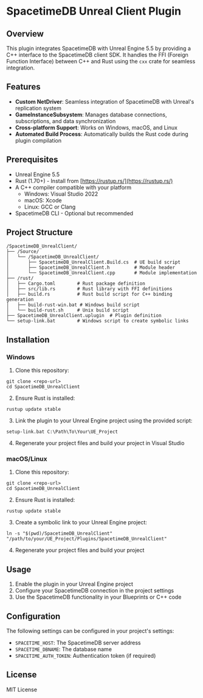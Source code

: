 # SpacetimeDB Unreal Client Plugin

## Overview
This plugin integrates SpacetimeDB with Unreal Engine 5.5 by providing a C++ interface to the SpacetimeDB client SDK. It handles the FFI (Foreign Function Interface) between C++ and Rust using the `cxx` crate for seamless integration.

## Features
- **Custom NetDriver**: Seamless integration of SpacetimeDB with Unreal's replication system
- **GameInstanceSubsystem**: Manages database connections, subscriptions, and data synchronization
- **Cross-platform Support**: Works on Windows, macOS, and Linux
- **Automated Build Process**: Automatically builds the Rust code during plugin compilation

## Prerequisites
- Unreal Engine 5.5
- Rust (1.70+) - Install from [https://rustup.rs/](https://rustup.rs/)
- A C++ compiler compatible with your platform
  - Windows: Visual Studio 2022
  - macOS: Xcode
  - Linux: GCC or Clang
- SpacetimeDB CLI - Optional but recommended

## Project Structure
```
/SpacetimeDB_UnrealClient/
├── /Source/
│   └── /SpacetimeDB_UnrealClient/
│       ├── SpacetimeDB_UnrealClient.Build.cs  # UE build script
│       ├── SpacetimeDB_UnrealClient.h         # Module header
│       └── SpacetimeDB_UnrealClient.cpp       # Module implementation
├── /rust/
│   ├── Cargo.toml        # Rust package definition
│   ├── src/lib.rs        # Rust library with FFI definitions
│   ├── build.rs          # Rust build script for C++ binding generation
│   ├── build-rust-win.bat # Windows build script
│   └── build-rust.sh     # Unix build script
├── SpacetimeDB_UnrealClient.uplugin  # Plugin definition
└── setup-link.bat        # Windows script to create symbolic links
```

## Installation

### Windows
1. Clone this repository:
```
git clone <repo-url>
cd SpacetimeDB_UnrealClient
```

2. Ensure Rust is installed:
```
rustup update stable
```

3. Link the plugin to your Unreal Engine project using the provided script:
```
setup-link.bat C:\Path\To\Your\UE_Project
```

4. Regenerate your project files and build your project in Visual Studio

### macOS/Linux
1. Clone this repository:
```
git clone <repo-url>
cd SpacetimeDB_UnrealClient
```

2. Ensure Rust is installed:
```
rustup update stable
```

3. Create a symbolic link to your Unreal Engine project:
```
ln -s "$(pwd)/SpacetimeDB_UnrealClient" "/path/to/your/UE_Project/Plugins/SpacetimeDB_UnrealClient"
```

4. Regenerate your project files and build your project

## Usage
1. Enable the plugin in your Unreal Engine project
2. Configure your SpacetimeDB connection in the project settings
3. Use the SpacetimeDB functionality in your Blueprints or C++ code

## Configuration
The following settings can be configured in your project's settings:
- `SPACETIME_HOST`: The SpacetimeDB server address
- `SPACETIME_DBNAME`: The database name
- `SPACETIME_AUTH_TOKEN`: Authentication token (if required)

## License
MIT License
